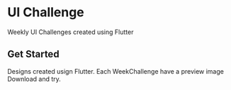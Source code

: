 # UI Challenge

Weekly UI Challenges created using Flutter

## Get Started
Designs created usign Flutter.
Each WeekChallenge have a preview image
Download and try.

